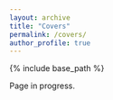 ```yaml
---
layout: archive
title: "Covers"
permalink: /covers/
author_profile: true
---
```


{% include base_path %}

Page in progress. 

